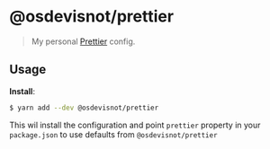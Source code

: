 # @osdevisnot/prettier

> My personal [Prettier](https://prettier.io) config.

## Usage

**Install**:

```bash
$ yarn add --dev @osdevisnot/prettier
```

This wil install the configuration and point `prettier` property in your `package.json` to use defaults from `@osdevisnot/prettier`
